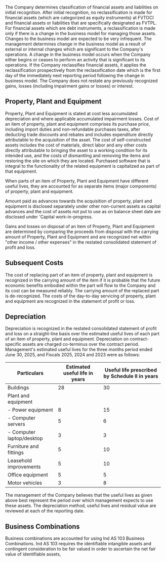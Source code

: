 The Company determines classification of financial assets and liabilities on initial recognition. After initial recognition, no reclassification is made for financial assets (which are categorized as equity instruments) at FVTOCI and financial assets or liabilities that are specifically designated as FVTPL. For financial assets which are debt instruments, a reclassification is made only if there is a change in the business model for managing those assets. Changes to the business model are expected to be very infrequent. The management determines change in the business model as a result of external or internal changes which are significant to the Company's operations. A change in the business model occurs when the Company either begins or ceases to perform an activity that is significant to its operations. If the Company reclassifies financial assets, it applies the reclassification prospectively from the reclassification date which is the first day of the immediately next reporting period following the change in business model. The Company does not restate any previously recognized gains, losses (including impairment gains or losses) or interest.

## Property, Plant and Equipment

Property, Plant and Equipment is stated at cost less accumulated depreciation and where applicable accumulated impairment losses. Cost of an item of property, plant and equipment comprises its purchase price, including import duties and non-refundable purchases taxes, after deducting trade discounts and rebates and includes expenditure directly attributable to the acquisition of the asset. The cost of self-constructed assets includes the cost of materials, direct labor and any other costs directly attributable to bringing the asset to a working condition for its intended use, and the costs of dismantling and removing the items and restoring the site on which they are located. Purchased software that is integral to the functionality of the related equipment is capitalized as part of that equipment.

When parts of an item of Property, Plant and Equipment have different useful lives, they are accounted for as separate items (major components) of property, plant and equipment.

Amount paid as advances towards the acquisition of property, plant and equipment is disclosed separately under other non-current assets as capital advances and the cost of assets not put to use as on balance sheet date are disclosed under 'Capital work-in-progress.

Gains and losses on disposal of an item of Property, Plant and Equipment are determined by comparing the proceeds from disposal with the carrying amount of Property, Plant and Equipment and are recognized net within "other income / other expenses" in the restated consolidated statement of profit and loss.

## Subsequent Costs

The cost of replacing part of an item of property, plant and equipment is recognized in the carrying amount of the item if it is probable that the future economic benefits embodied within the part will flow to the Company and its cost can be measured reliably. The carrying amount of the replaced part is de-recognized. The costs of the day-to-day servicing of property, plant and equipment are recognized in the statement of profit or loss.

## Depreciation

Depreciation is recognized in the restated consolidated statement of profit and loss on a straight-line basis over the estimated useful lives of each part of an item of property, plant and equipment. Depreciation on contract-specific assets are charged co-terminus over the contract period. Management's estimated useful lives for the three months period ended June 30, 2025, and Fiscals 2025, 2024 and 2023 were as follows:

<table><thead><tr><th>Particulars</th><th>Estimated useful life in years</th><th>Useful life prescribed by Schedule II in years</th></tr></thead><tbody><tr><td>Buildings</td><td>28</td><td>30</td></tr><tr><td>Plant and equipment</td><td></td><td></td></tr><tr><td>- Power equipment</td><td>8</td><td>15</td></tr><tr><td>- Computer servers</td><td>5</td><td>6</td></tr><tr><td>- Computer laptop/desktop</td><td>3</td><td>3</td></tr><tr><td>Furniture and fittings</td><td>5</td><td>10</td></tr><tr><td>Leasehold improvements</td><td>5</td><td>10</td></tr><tr><td>Office equipment</td><td>5</td><td>5</td></tr><tr><td>Motor vehicles</td><td>3</td><td>8</td></tr></tbody></table>

The management of the Company believes that the useful lives as given above best represent the period over which management expects to use these assets. The depreciation method, useful lives and residual value are reviewed at each of the reporting date.

## Business Combinations

Business combinations are accounted for using Ind AS 103 Business Combinations. Ind AS 103 requires the identifiable intangible assets and contingent consideration to be fair valued in order to ascertain the net fair value of identifiable assets,